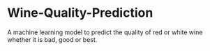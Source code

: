 # Wine-Quality-Prediction
A machine learning model to predict the quality of red or white wine whether it is bad, good or best.
